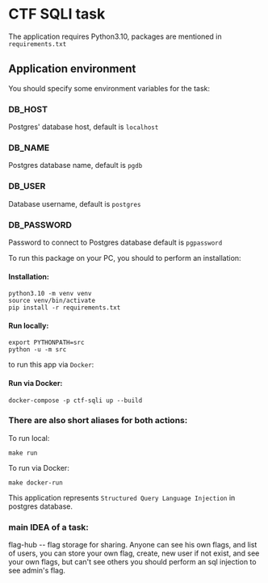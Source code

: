 # CTF SQLI task

The application requires Python3.10, packages are mentioned
in `requirements.txt`

## Application environment
You should specify some environment variables for the task:
### DB_HOST 
Postgres' database host, default is `localhost`
### DB_NAME 
Postgres database name, default is `pgdb`
### DB_USER
Database username, default is `postgres`
### DB_PASSWORD 
Password to connect to Postgres database default is `pgpassword`


To run this package on your PC, you should to perform an installation:

#### Installation:
```shell
python3.10 -m venv venv
source venv/bin/activate
pip install -r requirements.txt
```

#### Run locally:
```shell
export PYTHONPATH=src
python -u -m src
```

to run this app via `Docker`:

#### Run via Docker:
```shell
docker-compose -p ctf-sqli up --build
```

### There are also short aliases for both actions:

To run local:
```shell
make run
```

To run via Docker:

```shell
make docker-run
```

This application represents `Structured Query Language Injection` in postgres database.


### main IDEA of a task:
flag-hub -- flag storage for sharing. Anyone can see his own flags, and list of users, you can store your own flag, create, new user if not exist, and see your own flags, but can't see others
you should perform an sql injection to see admin's flag. 

